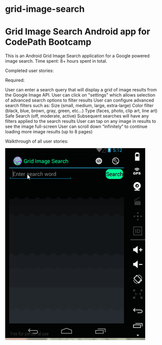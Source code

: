 grid-image-search
=================

Grid Image Search Android app for CodePath Bootcamp
=============

This is an Android Grid Image Search application for a Google powered image search. 
Time spent: 8+ hours spent in total.

Completed user stories:

Required: 

User can enter a search query that will display a grid of image results from the Google Image API.
User can click on "settings" which allows selection of advanced search options to filter results
User can configure advanced search filters such as:
Size (small, medium, large, extra-large)
Color filter (black, blue, brown, gray, green, etc...)
Type (faces, photo, clip art, line art)
Safe Search (off, moderate, active)
Subsequent searches will have any filters applied to the search results
User can tap on any image in results to see the image full-screen
User can scroll down “infinitely” to continue loading more image results (up to 8 pages)

Walkthrough of all user stories:


<img alt src="/gifGridImageSearch.gif" />
